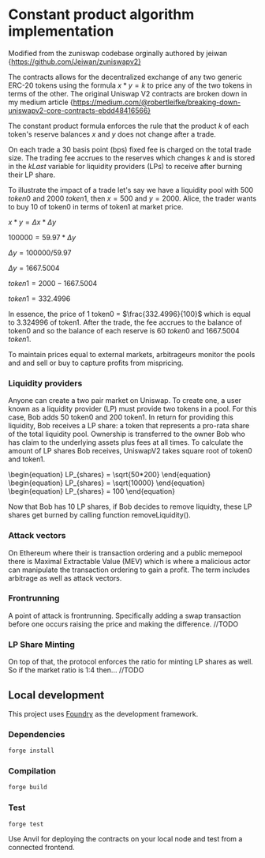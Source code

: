 # Constant product algorithm implementation 

Modified from the zuniswap codebase orginally authored by jeiwan {https://github.com/Jeiwan/zuniswapv2}

The contracts allows for the decentralized exchange of any two generic ERC-20 tokens using the formula $x * y = k$ to price any of the two tokens in terms of the other. The original Uniswap V2 contracts are broken down in my medium article {https://medium.com/@robertleifke/breaking-down-uniswapv2-core-contracts-ebdd48416566}

The constant product formula enforces the rule that the product $k$ of each token's reserve balances $x$ and $y$ does not change after a trade.

On each trade a 30 basis point (bps) fixed fee is charged on the total trade size. The trading fee accrues to the reserves which changes $k$ and is stored in the $kLast$ variable for liquidity providers (LPs) to receive after burning their LP share. 

To illustrate the impact of a trade let's say we have a liquidity pool with 500 $token0$ and 2000 $token1$, then $x = 500$ and $y = 2000$. Alice, the trader wants to buy 10 of token0 in terms of token1 at market price.  

$x * y = \Delta x * \Delta y$ 

$100000 = 59.97 * \Delta y$


$\Delta y = 100000 / 59.97$

$\Delta y = 1667.5004$

$token1 = 2000 - 1667.5004$

$token1 = 332.4996$

In essence, the price of 1 token0 = $\frac{332.4996}{100}$ which is equal to 3.324996 of token1. After the trade, the fee accrues to the balance of token0 and so the balance of each reserve is 60 $token0$ and 1667.5004 $token1$. 

To maintain prices equal to external markets, arbitrageurs monitor the pools and and sell or buy to capture profits from mispricing. 

### Liquidity providers

Anyone can create a two pair market on Uniswap. To create one, a user known as a liquidity provider (LP) must provide two tokens in a pool. For this case, Bob adds 50 token0 and 200 token1. In return for providing this liquidity, Bob receives a LP share: a token that represents a pro-rata share of the total liquidity pool. Ownership is transferred to the owner Bob who has claim to the underlying assets plus fees at all times. To calculate the amount of LP shares Bob receives, UniswapV2 takes square root of token0 and token1. 

\begin{equation}
    LP_{shares} = \sqrt{50*200}
\end{equation}
\begin{equation}
    LP_{shares} = \sqrt{10000}
\end{equation}
\begin{equation}
    LP_{shares} = 100
\end{equation}

Now that Bob has 10 LP shares, if Bob decides to remove liquidty, these LP shares get burned by calling function removeLiquidity(). 
 
### Attack vectors

On Ethereum where their is transaction ordering and a public memepool there is Maximal Extractable Value (MEV) which is where a malicious actor can manipulate the transaction ordering to gain a profit. The term includes arbitrage as well as attack vectors. 

### Frontrunning

A point of attack is frontrunning. Specifically adding a swap transaction before one occurs raising the price and making the difference. //TODO

### LP Share Minting

On top of that, the protocol enforces the ratio for minting LP shares as well. So if the market ratio is 1:4 then... //TODO

## Local development

This project uses [Foundry](https://github.com/foundry-rs/foundry) as the development framework.

### Dependencies

```bash
forge install
```

### Compilation

```bash
forge build
```

### Test

```bash
forge test
```

Use Anvil for deploying the contracts on your local node and test from a connected frontend.
